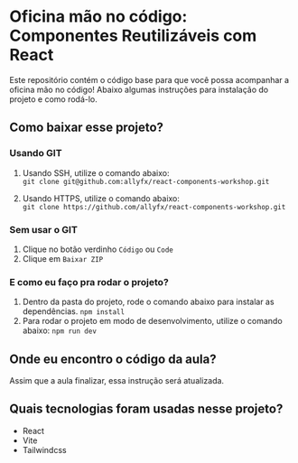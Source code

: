# Oficina mão no código: Componentes Reutilizáveis com React
Este repositório contém o código base para que você possa acompanhar a oficina mão no código! Abaixo algumas instruções para instalação do projeto e como rodá-lo.

## Como baixar esse projeto?
### Usando GIT
1. Usando SSH, utilize o comando abaixo:</br>
   ```git clone git@github.com:allyfx/react-components-workshop.git```

2. Usando HTTPS, utilize o comando abaixo:</br>
   ```git clone https://github.com/allyfx/react-components-workshop.git```

### Sem usar o GIT
1. Clique no botão verdinho `Código` ou `Code`
2. Clique em `Baixar ZIP`

### E como eu faço pra rodar o projeto?
1. Dentro da pasta do projeto, rode o comando abaixo para instalar as dependências.
  ```npm install```
2. Para rodar o projeto em modo de desenvolvimento, utilize o comando abaixo:
  ```npm run dev```

## Onde eu encontro o código da aula?
Assim que a aula finalizar, essa instrução será atualizada.

## Quais tecnologias foram usadas nesse projeto?
- React
- Vite
- Tailwindcss